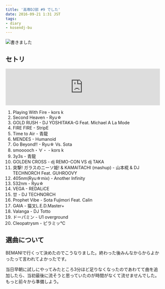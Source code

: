 ```yaml
---
title: '高専DJ部 #9 でした'
date: 2016-09-21 1:31 JST
tags:
- diary
- kosendj-bu
---
```


![書きました](2016/kosendj-bu-9.jpg)

## セトリ
<iframe width="100%" height="120" src="https://www.mixcloud.com/widget/iframe/?feed=https%3A%2F%2Fwww.mixcloud.com%2Fyu_suke1994%2Fkosendj-bu-9%2F&hide_cover=1&light=1" frameborder="0"></iframe>

1. Playing With Fire - kors k
1. Second Heaven - Ryu☆
1. GOLD RUSH - DJ YOSHITAKA-G Feat. Michael A La Mode
1. FIRE FIRE - StripE
1. Time to Air - 青龍
1. MENDES - Humanoid
1. Go Beyond!! - Ryu☆ Vs. Sota
1. smooooch・∀・ - kors k
1. 3y3s - 青龍
1. GOLDEN CROSS - dj REMO-CON VS dj TAKA
1. 突撃! ガラスのニーソ姫! & KAMAITACHI (mashup) - 山本椛 & DJ TECHNORCH Feat. GUHROOVY
1. 405nm(Ryu☆mix) - Another Infinity
1. 532nm - Ryu☆
1. VEGA - REDALiCE
1. 廿 - DJ TECHNORCH
1. Prophet Vibe - Sota Fujimori Feat. Calin
1. GAIA - 猫叉L.E.D.Master+
1. Valanga - DJ Totto
1. ドーパミン - U1 overground
1. Cleopatrysm - ピラミッ℃

## 選曲について
BEMANIで行くって決めたのでこうなりました。終わった後みんなからからよかったって言われてよかったです。

当日早朝に試しにやってみたところ3分ほど足りなくなったのであわてて曲を追加したら、当初最後に流そうと思っていたのが時間がなくて流せませんでした。もっと前々から準備しよう。
